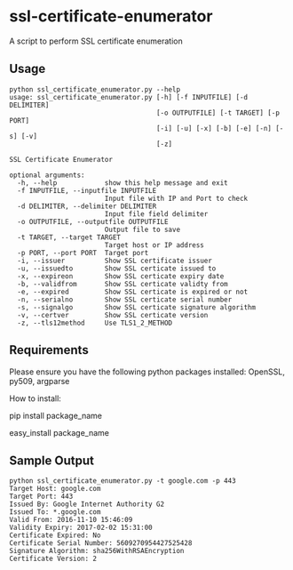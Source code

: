 # ssl-certificate-enumerator
A script to perform SSL certificate enumeration

## Usage

```
python ssl_certificate_enumerator.py --help
usage: ssl_certificate_enumerator.py [-h] [-f INPUTFILE] [-d DELIMITER]
                                     [-o OUTPUTFILE] [-t TARGET] [-p PORT]
                                     [-i] [-u] [-x] [-b] [-e] [-n] [-s] [-v]
                                     [-z]

SSL Certificate Enumerator

optional arguments:
  -h, --help            show this help message and exit
  -f INPUTFILE, --inputfile INPUTFILE
                        Input file with IP and Port to check
  -d DELIMITER, --delimiter DELIMITER
                        Input file field delimiter
  -o OUTPUTFILE, --outputfile OUTPUTFILE
                        Output file to save
  -t TARGET, --target TARGET
                        Target host or IP address
  -p PORT, --port PORT  Target port
  -i, --issuer          Show SSL certificate issuer
  -u, --issuedto        Show SSL certicate issued to
  -x, --expireon        Show SSL certicate expiry date
  -b, --validfrom       Show SSL certicate validty from
  -e, --expired         Show SSL certicate is expired or not
  -n, --serialno        Show SSL certicate serial number
  -s, --signalgo        Show SSL certicate signature algorithm
  -v, --certver         Show SSL certicate version
  -z, --tls12method     Use TLS1_2_METHOD
```

## Requirements

Please ensure you have the following python packages installed: OpenSSL, py509, argparse

How to install:

pip install package_name

easy_install package_name

## Sample Output

```
python ssl_certificate_enumerator.py -t google.com -p 443
Target Host: google.com
Target Port: 443
Issued By: Google Internet Authority G2
Issued To: *.google.com
Valid From: 2016-11-10 15:46:09
Validity Expiry: 2017-02-02 15:31:00
Certificate Expired: No
Certificate Serial Number: 5609270954427525428
Signature Algorithm: sha256WithRSAEncryption
Certificate Version: 2
```
